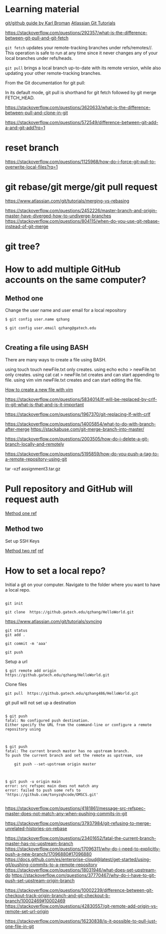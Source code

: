 

# Learning material

[git/github guide by Karl Broman](https://kbroman.org/github_tutorial/) 
[Atlassian Git Tutorials](https://www.atlassian.com/git/tutorials)




https://stackoverflow.com/questions/292357/what-is-the-difference-between-git-pull-and-git-fetch

`git fetch` updates your remote-tracking branches under refs/remotes/<remote>/. This operation is safe to run at any time since it never changes any of your local branches under refs/heads.

`git pull` brings a local branch up-to-date with its remote version, while also updating your other remote-tracking branches.

From the Git documentation for git pull:

In its default mode, git pull is shorthand for git fetch followed by git merge FETCH_HEAD.

https://stackoverflow.com/questions/3620633/what-is-the-difference-between-pull-and-clone-in-git

https://stackoverflow.com/questions/572549/difference-between-git-add-a-and-git-add?rq=1


# reset branch
https://stackoverflow.com/questions/1125968/how-do-i-force-git-pull-to-overwrite-local-files?rq=1 


# git rebase/git merge/git pull request
https://www.atlassian.com/git/tutorials/merging-vs-rebasing

https://stackoverflow.com/questions/2452226/master-branch-and-origin-master-have-diverged-how-to-undiverge-branches
https://stackoverflow.com/questions/804115/when-do-you-use-git-rebase-instead-of-git-merge

# git tree?

# How to add multiple GitHub accounts on the same computer?

## Method one

Change the user name and user email for a local repository


```
$ git config user.name qzhang

$ git config user.email qzhang@gatech.edu


```

## Creating a file using BASH
There are many ways to create a file using BASH.

using touch touch newFile.txt only creates.
using echo echo > newFile.txt only creates.
using cat cat > newFile.txt creates and can start appending to file.
using vim vim newFile.txt creates and can start editing the file.

[How to create a new file with vim](https://www.cyberciti.biz/faq/vim-new-file-creation-command-on-linux-unix/)


https://stackoverflow.com/questions/5834014/lf-will-be-replaced-by-crlf-in-git-what-is-that-and-is-it-important

https://stackoverflow.com/questions/1967370/git-replacing-lf-with-crlf

https://stackoverflow.com/questions/14005854/what-to-do-with-branch-after-merge
https://stackabuse.com/git-merge-branch-into-master/

https://stackoverflow.com/questions/2003505/how-do-i-delete-a-git-branch-locally-and-remotely

https://stackoverflow.com/questions/5195859/how-do-you-push-a-tag-to-a-remote-repository-using-git

 tar -xzf assignment3.tar.gz





# Pull repository and GitHub will request auth

[Method one ref](https://stackoverflow.com/questions/3860112/multiple-github-accounts-on-the-same-computer)

## Method two

Set up SSH Keys

[Method two ref](https://docs.github.com/en/enterprise-cloud@latest/authentication/connecting-to-github-with-ssh/about-ssh) [ref](https://betterprogramming.pub/how-to-use-multiple-github-accounts-with-one-computer-c9ba3f851b75)


# How to set a local repo?

Initial a git on your computer.
Navigate to the folder where you want to have a local repo.

```

git init 

```

```
git clone  https://github.gatech.edu/qzhang/HelloWorld.git

```
https://www.atlassian.com/git/tutorials/syncing

```
git status
git add .

git commit -m 'aaa'

git push

```


Setup a url

```
$ git remote add origin https://github.gatech.edu/qzhang/HelloWorld.git

```

Clone files

```
git pull  https://github.gatech.edu/qzhang486/HelloWorld.git

```

git pull will not set up a destination
```

$ git push
fatal: No configured push destination.
Either specify the URL from the command-line or configure a remote repository using


```


```

$ git push
fatal: The current branch master has no upstream branch.
To push the current branch and set the remote as upstream, use

    git push --set-upstream origin master


```



```

$ git push -u origin main
error: src refspec main does not match any
error: failed to push some refs to 'https://github.com/tonyzqhcode/OMSCS.git'


```

https://stackoverflow.com/questions/4181861/message-src-refspec-master-does-not-match-any-when-pushing-commits-in-git


https://stackoverflow.com/questions/37937984/git-refusing-to-merge-unrelated-histories-on-rebase



https://stackoverflow.com/questions/23401652/fatal-the-current-branch-master-has-no-upstream-branch
https://stackoverflow.com/questions/17096311/why-do-i-need-to-explicitly-push-a-new-branch/17096880#17096880
https://docs.github.com/es/enterprise-cloud@latest/get-started/using-git/pushing-commits-to-a-remote-repository
https://stackoverflow.com/questions/18031946/what-does-set-upstream-do
https://stackoverflow.com/questions/37770467/why-do-i-have-to-git-push-set-upstream-origin-branch


https://stackoverflow.com/questions/10002239/difference-between-git-checkout-track-origin-branch-and-git-checkout-b-branch/10002469#10002469
https://stackoverflow.com/questions/42830557/git-remote-add-origin-vs-remote-set-url-origin


https://stackoverflow.com/questions/16230838/is-it-possible-to-pull-just-one-file-in-git

